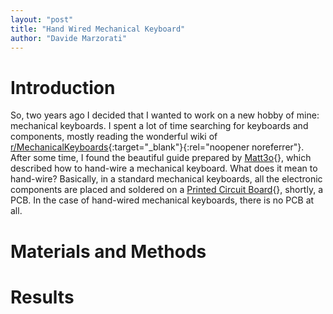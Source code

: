 ```yaml
---
layout: "post"
title: "Hand Wired Mechanical Keyboard"
author: "Davide Marzorati"
---
```


# Introduction

So, two years ago I decided that I wanted to work on a new hobby of mine: mechanical keyboards. I spent a lot of time searching for keyboards and components, mostly reading the wonderful wiki of [r/MechanicalKeyboards](https://www.reddit.com/r/MechanicalKeyboards/){:target="_blank"}{:rel="noopener noreferrer"}. After some time, I found the beautiful guide prepared by [Matt3o](){}, which described how to hand-wire a mechanical keyboard. What does it mean to hand-wire? Basically, in a standard mechanical keyboards, all the electronic components are placed and soldered on a [Printed Circuit Board](){}, shortly, a PCB. In the case of hand-wired mechanical keyboards, there is no PCB at all.

# Materials and Methods

# Results
